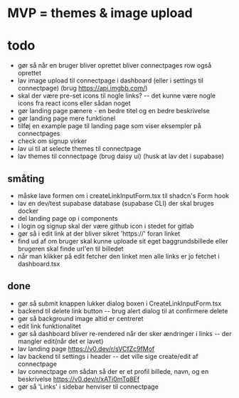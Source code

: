 # MVP = themes & image upload


# todo

- gør så når en bruger bliver oprettet bliver connectpages row også oprettet
- lav image upload til connectpage i dashboard (eller i settings til connectpage) (brug https://api.imgbb.com/)
- skal der være pre-set icons til nogle links? -- det kunne være nogle icons fra react icons eller sådan noget
- gør landing page pænere - en bedre titel og en bedre beskrivelse
- gør landing page mere funktionel
- tilføj en example page til landing page som viser eksempler på connectpages
- check om signup virker
- lav ui til at selecte themes til connectpage
- lav themes til connectpage (brug daisy ui) (husk at lav det i supabase)

## småting
- måske lave formen om i createLinkInputForm.tsx til shadcn's Form hook
- lav en dev/test supabase database (supabase CLI) der skal bruges docker
- del landing page op i components
- i login og signup skal der være github icon i stedet for gitlab
- gør så i edit link at der bliver sikret 'https://' foran linket
- find ud af om bruger skal kunne uploade sit eget baggrundsbillede eller brugeren skal finde url'en til billedet
- når man klikker på edit fetcher den linket men alle links er jo fetchet i dashboard.tsx

## done
- gør så submit knappen lukker dialog boxen i CreateLinkInputForm.tsx
- backend til delete link button -- brug alert dialog til at confirmere delete
- gør så background image altid er centreret
- edit link funktionalitet
- gør så dashboard bliver re-rendered når der sker ændringer i links -- der mangler edit(når det er lavet)
- lav landing page https://v0.dev/r/sVCfZc9fMof
- lav backend til settings i header -- det ville sige create/edit af connectpage
- lav connectpage om sådan så der er et profil billede, navn, og en beskrivelse https://v0.dev/r/xATi0mTq8Ef
- gør så 'Links' i sidebar henviser til connectpage


